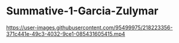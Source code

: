 # Summative-1-Garcia-Zulymar



https://user-images.githubusercontent.com/95499975/218223356-371c441e-49c3-4032-9ce1-085431605415.mp4

